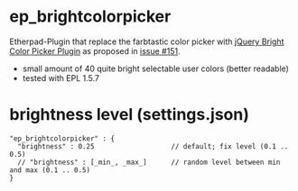 ep_brightcolorpicker
=======

Etherpad-Plugin that replace the farbtastic color picker with [jQuery Bright Color Picker Plugin](https://github.com/bmamlin/brightcolorpicker-jquery-plugin) as proposed in [issue #151](https://github.com/ether/etherpad-lite/issues/151).

* small amount of 40 quite bright selectable user colors (better readable)
* tested with EPL 1.5.7


# brightness level (settings.json) #
```
"ep_brightcolorpicker" : {
  "brightness" : 0.25                   // default; fix level (0.1 .. 0.5)
  // "brightness" : [_min_, _max_]	    // random level between min and max (0.1 .. 0.5)
}
```